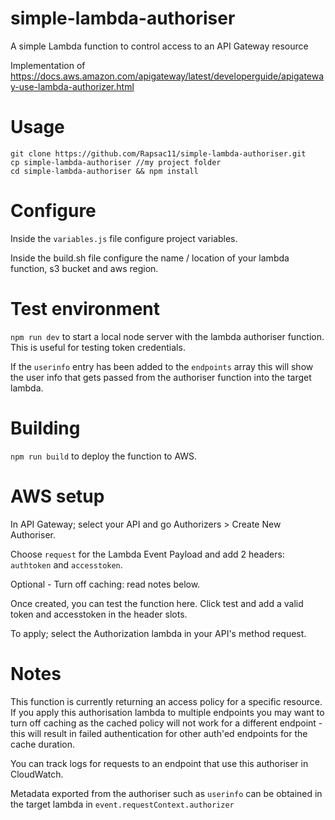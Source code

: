 # simple-lambda-authoriser
A simple Lambda function to control access to an API Gateway resource

Implementation of https://docs.aws.amazon.com/apigateway/latest/developerguide/apigateway-use-lambda-authorizer.html

Usage
=============
```
git clone https://github.com/Rapsac11/simple-lambda-authoriser.git
cp simple-lambda-authoriser //my project folder
cd simple-lambda-authoriser && npm install
```

Configure
=============
Inside the `variables.js` file configure project variables.

Inside the build.sh file configure the name / location of your lambda function, s3 bucket and aws region.

Test environment
=============
`npm run dev` to start a local node server with the lambda authoriser function. This is useful for testing token credentials.

If the `userinfo` entry has been added to the `endpoints` array this will show the user info that gets passed from the authoriser function into the target lambda.

Building
=============
`npm run build` to deploy the function to AWS.

AWS setup
=============
In API Gateway; select your API and go Authorizers > Create New Authoriser.

Choose `request` for the Lambda Event Payload and add 2 headers: `authtoken` and `accesstoken`.

Optional - Turn off caching: read notes below.

Once created, you can test the function here. Click test and add a valid token and accesstoken in the header slots.

To apply; select the Authorization lambda in your API's method request.

Notes
=============
This function is currently returning an access policy for a specific resource. If you apply this authorisation lambda to multiple endpoints you may want to turn off caching as the cached policy will not work for a different endpoint - this will result in failed authentication for other auth'ed endpoints for the cache duration.

You can track logs for requests to an endpoint that use this authoriser in CloudWatch.

Metadata exported from the authoriser such as `userinfo` can be obtained in the target lambda in `event.requestContext.authorizer`
